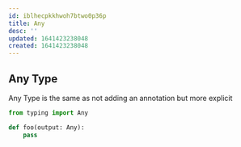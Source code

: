```yaml
---
id: iblhecpkkhwoh7btwo0p36p
title: Any
desc: ''
updated: 1641423238048
created: 1641423238048
---
```



## Any Type

Any Type is the same as not adding an annotation but more explicit

```python
from typing import Any

def foo(output: Any):
	pass
```
